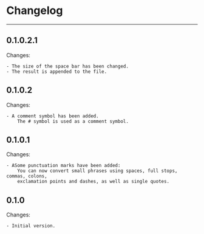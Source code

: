 # Changelog

---

## 0.1.0.2.1

Changes:
```text
- The size of the space bar has been changed.
- The result is appended to the file.
```

## 0.1.0.2

Changes:
```text
- A comment symbol has been added.
    The # symbol is used as a comment symbol.
```

## 0.1.0.1

Changes:
```text
- ASome punctuation marks have been added:
	You can now convert small phrases using spaces, full stops, commas, colons,
	exclamation points and dashes, as well as single quotes.
```

## 0.1.0

Changes:
```text
- Initial version.
```


